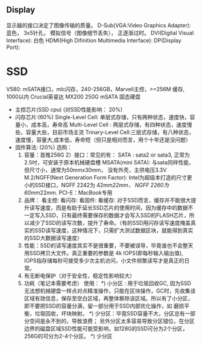 ## Display
显示器的接口决定了图像传输的质量。
D-Sub(VGA:Video Graphics Adapter): 蓝色， 3x5针孔， 模拟信号（图像细节丢失）， 正逐渐过时。
DVI(Digital Visual Interface): 白色
HDMI(High Difinition Multimedia Interface): 
DP(Display Port):


# SSD
V580: mSATA接口，mlc闪存，240-256GB，Marvell主控，>=256M 缓存, 1000以内
	Crucial英睿达 MX200 250G mSATA 固态硬盘

* 主控芯片(SSD cpu) (对SSD性能影响： 20%)
* 闪存芯片:(60%)
    Single-Level Cell: 单层式存储，只有两种状态，速度快，容量小，成本高，寿命高
    Multi-Level Cell : 两层式存储，有四种状态，速度慢些，容量大些，目前市场主流
    Trinary-Level Cell:三层式存储，有八种状态，速度慢，容量大,成本低，寿命短（但只是相对而言，用个十年还是没问题）
* 固件算法: (20%)
选购：
    1) 容量：首推256G
    2）接口：常见的有：
	 SATA : sata2 or sata3, 正常为2.5吋，可安装于原本机械硬盘槽
         MSATA(mini SATA): 与sata同样性能，但尺寸小，通常为50mmx30mm， 没有外壳，主供电压3.3V
	 M.2/NGFF(Next Generation Form Factor): Intel为超级本打造的尺寸更小的SSD接口，NGFF 2242为 42mm*22mm， NGFF 2260为60mm*22mm. 
	 PCI-E：MacBook专用
    3) 品牌：
	看主控:
	看闪存:
	看固件:
	看缓存: 对于SSD而言，缓存并不能很大提升读写速度，而是有助于延长SSD芯片的使用时间，因为缓存中的数据不一定写入SSD，只有最终需要保存的数据才会写入SSD的FLASH芯片，所以减少了SSD的读写次数，提升了寿命。（有的SSD用闪存读写速度掩盖真实的SSD读写速度，这种情况下，只需扩大测试数据区块，就能得到真实的SSD大数据读写速度）
    4) 性能：SSD的读写速度其实不是很重要，不要被误导，毕竟谁也不会整天用SSD拷贝大文件。真正重要的参数是 4k IOPS(即每秒输入输出值), IOPS指存储每秒可接受多少次主机访问，小文件频繁读写才是真正的日常。
    5) 有无断电保护（对于安全性，稳定性影响较大）
    6) 功耗（笔记本需要考虑）
使用：
    *) 小分区 : 用于垃圾回收GC, 因为SSD无法想机械硬盘一样点对点精准操作，只能在区块操作，GC时，先收集该区域有效信息，保存至空白区域，再整体察除该区域。所以有了小分区，即不要把SSD的容量分满，留一部分用于SSD内部优化操作，如 磨损平衡，垃圾回收，坏块映射。
    *) 少分区：毕竟SSD容量不大，分区总有一部分空间是永不到的，导致浪费； 另外分区太多容易导致分区错位，在分区边界的磁盘区域SSD性能可能受影响，如128G的SSD可分为2个分区，256G的可分为2-4个分区。
    *) 少分区
